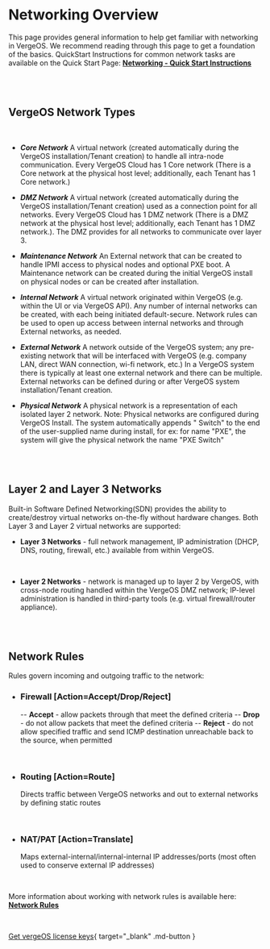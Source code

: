 

# Networking Overview

This page provides general information to help get familiar with networking in VergeOS. We recommend reading through this page to get a foundation of the basics. QuickStart Instructions for common network tasks are available on the Quick Start Page: [**Networking - Quick Start Instructions**](/docs/product-guide/network-quickstart)

<br>
<br>
  

## VergeOS Network Types
<br>

- ***Core Network***
A virtual network (created automatically during the VergeOS installation/Tenant creation) to handle all intra-node communication. Every VergeOS Cloud has 1 Core network (There is a Core network at the physical host level; additionally, each Tenant has 1 Core network.)

- ***DMZ Network***
A virtual network (created automatically during the VergeOS installation/Tenant creation) used as a connection point for all networks. Every VergeOS Cloud has 1 DMZ network (There is a DMZ network at the physical host level; additionally, each Tenant has 1 DMZ network.). The DMZ provides for all networks to communicate over layer 3.

- ***Maintenance Network***
An External network that can be created to handle IPMI access to physical nodes and optional PXE boot. A Maintenance network can be created during the initial VergeOS install on physical nodes or can be created after installation.

- ***Internal Network***
A virtual network originated within VergeOS (e.g. within the UI or via VergeOS API). Any number of internal networks can be created, with each being initiated default-secure. Network rules can be used to open up access between internal networks and through External networks, as needed.

- ***External Network***
A network outside of the VergeOS system; any pre-existing network that will be interfaced with VergeOS (e.g. company LAN, direct WAN connection, wi-fi network, etc.) In a VergeOS system there is typically at least one external network and there can be multiple. External networks can be defined during or after VergeOS system installation/Tenant creation.

- ***Physical Network***
A physical network is a representation of each isolated layer 2 network. Note: Physical networks are configured during VergeOS Install. The system automatically appends " Switch" to the end of the user-supplied name during install, for ex: for name "PXE", the system will give the physical network the name "PXE Switch"

<br>
<br>

## Layer 2 and Layer 3 Networks
Built-in Software Defined Networking(SDN) provides the ability to create/destroy virtual networks on-the-fly without hardware changes. Both Layer 3 and Layer 2 virtual networks are supported:

- **Layer 3 Networks** - full network management, IP administration (DHCP, DNS, routing, firewall, etc.) available from within VergeOS.

<br>

- **Layer 2 Networks** - network is managed up to layer 2 by VergeOS, with cross-node routing handled within the VergeOS DMZ network; IP-level administration is handled in third-party tools (e.g. virtual firewall/router appliance).

<br>
<br>

## Network Rules

Rules govern incoming and outgoing traffic to the network:

- ### Firewall [Action=Accept/Drop/Reject]
	--   **Accept** - allow packets through that meet the defined criteria
--   **Drop** - do not allow packets that meet the defined criteria
--   **Reject** - do not allow specified traffic and send ICMP destination unreachable back to the source, when permitted

<br>

- ### Routing [Action=Route]
  Directs traffic between VergeOS networks and out to external networks by defining static routes

<br>

- ### NAT/PAT [Action=Translate] 
	Maps external-internal/internal-internal IP addresses/ports (most often used to conserve external IP addresses)
 
 <br>
 
 More information about working with network rules is available here: [**Network Rules**](/docs/product-guide/networkrules) 

<br>

[Get vergeOS license keys](https://www.verge.io/test-drive){ target="_blank" .md-button }
